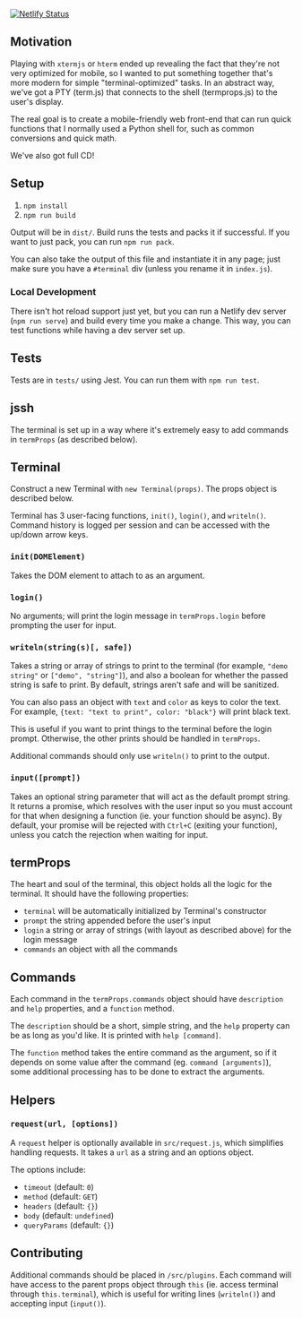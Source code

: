[![Netlify Status](https://api.netlify.com/api/v1/badges/319bf658-f965-4157-a62b-adf8baee3c45/deploy-status)](https://app.netlify.com/sites/jssh/deploys)

## Motivation

Playing with `xtermjs` or `hterm` ended up revealing the fact that they're not very optimized for mobile, so I wanted to put something together that's more modern for simple "terminal-optimized" tasks. In an abstract way, we've got a PTY (term.js) that connects to the shell (termprops.js) to the user's display. 

The real goal is to create a mobile-friendly web front-end that can run quick functions that I normally used a Python shell for, such as common conversions and quick math.

We've also got full CD! 

## Setup

1.  `npm install`
2.  `npm run build`

Output will be in `dist/`. Build runs the tests and packs it if successful. If you want to just pack, you can run `npm run pack`.

You can also take the output of this file and instantiate it in any page; just make sure you have a `#terminal` div (unless you rename it in `index.js`).

### Local Development

There isn't hot reload support just yet, but you can run a Netlify dev server (`npm run serve`) and build every time you make a change. This way, you can test functions while having a dev server set up. 

## Tests

Tests are in `tests/` using Jest. You can run them with `npm run test`.

## jssh

The terminal is set up in a way where it's extremely easy to add commands in `termProps` (as described below).

## Terminal

Construct a new Terminal with `new Terminal(props)`. The props object is described below.

Terminal has 3 user-facing functions, `init()`, `login()`, and `writeln()`. Command history is logged per session and can be accessed with the up/down arrow keys.

### `init(DOMElement)`

Takes the DOM element to attach to as an argument.

### `login()`

No arguments; will print the login message in `termProps.login` before prompting the user for input.

### `writeln(string(s)[, safe])`

Takes a string or array of strings to print to the terminal (for example, `"demo string"` or `["demo", "string"]`), and also a boolean for whether the passed string is safe to print. By default, strings aren't safe and will be sanitized.

You can also pass an object with `text` and `color` as keys to color the text. For example, `{text: "text to print", color: "black"}` will print black text.

This is useful if you want to print things to the terminal before the login prompt. Otherwise, the other prints should be handled in `termProps`.

Additional commands should only use `writeln()` to print to the output.

### `input([prompt])`

Takes an optional string parameter that will act as the default prompt string. It returns a promise, which resolves with the user input so you must account for that when designing a function (ie. your function should be async). By default, your promise will be rejected with `Ctrl+C` (exiting your function), unless you catch the rejection when waiting for input.

## termProps

The heart and soul of the terminal, this object holds all the logic for the terminal. It should have the following properties:

- `terminal` will be automatically initialized by Terminal's constructor
- `prompt` the string appended before the user's input
- `login` a string or array of strings (with layout as described above) for the login message
- `commands` an object with all the commands

## Commands

Each command in the `termProps.commands` object should have `description` and `help` properties, and a `function` method.

The `description` should be a short, simple string, and the `help` property can be as long as you'd like. It is printed with `help [command]`.

The `function` method takes the entire command as the argument, so if it depends on some value after the command (eg. `command [arguments]`), some additional processing has to be done to extract the arguments.

## Helpers

### `request(url, [options])`

A `request` helper is optionally available in `src/request.js`, which simplifies handling requests. It takes a `url` as a string and an options object. 

The options include:
- `timeout` (default: `0`)
- `method` (default: `GET`)
- `headers` (default: `{}`)
- `body` (default: `undefined`)
- `queryParams` (default: `{}`)

## Contributing

Additional commands should be placed in `/src/plugins`. Each command will have access to the parent props object through `this` (ie. access terminal through `this.terminal`), which is useful for writing lines (`writeln()`) and accepting input (`input()`).
